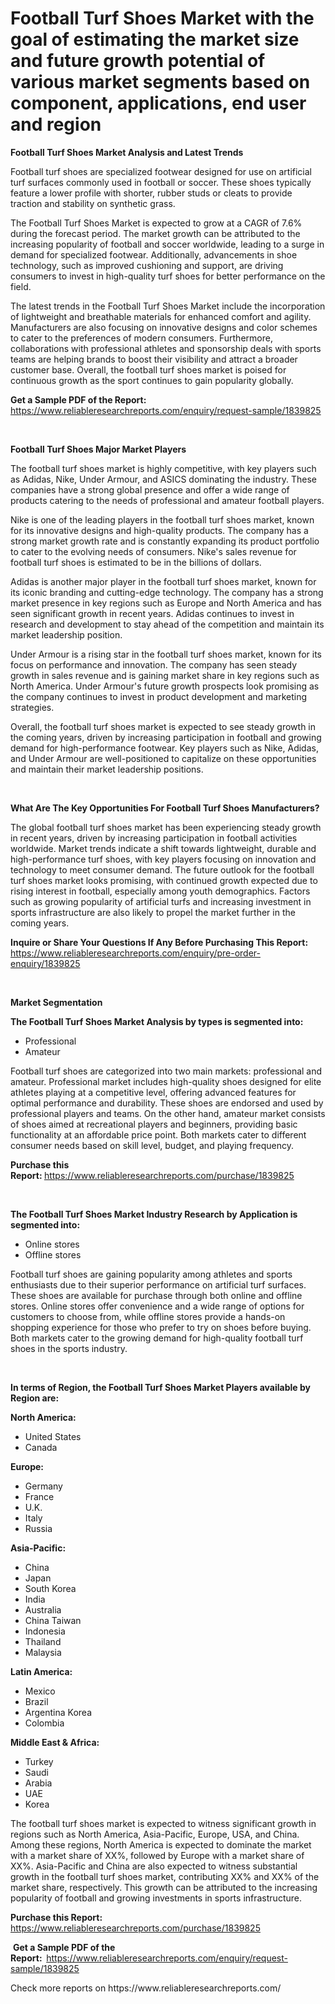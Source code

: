 <p><h1>Football Turf Shoes Market with the goal of estimating the market size and future growth potential of various market segments based on component, applications, end user and region</h1></p><p><strong>Football Turf Shoes Market Analysis and Latest Trends</strong></p>
<p><p>Football turf shoes are specialized footwear designed for use on artificial turf surfaces commonly used in football or soccer. These shoes typically feature a lower profile with shorter, rubber studs or cleats to provide traction and stability on synthetic grass.</p><p>The Football Turf Shoes Market is expected to grow at a CAGR of 7.6% during the forecast period. The market growth can be attributed to the increasing popularity of football and soccer worldwide, leading to a surge in demand for specialized footwear. Additionally, advancements in shoe technology, such as improved cushioning and support, are driving consumers to invest in high-quality turf shoes for better performance on the field.</p><p>The latest trends in the Football Turf Shoes Market include the incorporation of lightweight and breathable materials for enhanced comfort and agility. Manufacturers are also focusing on innovative designs and color schemes to cater to the preferences of modern consumers. Furthermore, collaborations with professional athletes and sponsorship deals with sports teams are helping brands to boost their visibility and attract a broader customer base. Overall, the football turf shoes market is poised for continuous growth as the sport continues to gain popularity globally.</p></p>
<p><strong>Get a Sample PDF of the Report:&nbsp;</strong> <a href="https://www.reliableresearchreports.com/enquiry/request-sample/1839825">https://www.reliableresearchreports.com/enquiry/request-sample/1839825</a></p>
<p>&nbsp;</p>
<p><strong>Football Turf Shoes Major Market Players</strong></p>
<p><p>The football turf shoes market is highly competitive, with key players such as Adidas, Nike, Under Armour, and ASICS dominating the industry. These companies have a strong global presence and offer a wide range of products catering to the needs of professional and amateur football players.</p><p>Nike is one of the leading players in the football turf shoes market, known for its innovative designs and high-quality products. The company has a strong market growth rate and is constantly expanding its product portfolio to cater to the evolving needs of consumers. Nike's sales revenue for football turf shoes is estimated to be in the billions of dollars.</p><p>Adidas is another major player in the football turf shoes market, known for its iconic branding and cutting-edge technology. The company has a strong market presence in key regions such as Europe and North America and has seen significant growth in recent years. Adidas continues to invest in research and development to stay ahead of the competition and maintain its market leadership position.</p><p>Under Armour is a rising star in the football turf shoes market, known for its focus on performance and innovation. The company has seen steady growth in sales revenue and is gaining market share in key regions such as North America. Under Armour's future growth prospects look promising as the company continues to invest in product development and marketing strategies.</p><p>Overall, the football turf shoes market is expected to see steady growth in the coming years, driven by increasing participation in football and growing demand for high-performance footwear. Key players such as Nike, Adidas, and Under Armour are well-positioned to capitalize on these opportunities and maintain their market leadership positions.</p></p>
<p>&nbsp;</p>
<p><strong>What Are The Key Opportunities For Football Turf Shoes Manufacturers?</strong></p>
<p><p>The global football turf shoes market has been experiencing steady growth in recent years, driven by increasing participation in football activities worldwide. Market trends indicate a shift towards lightweight, durable and high-performance turf shoes, with key players focusing on innovation and technology to meet consumer demand. The future outlook for the football turf shoes market looks promising, with continued growth expected due to rising interest in football, especially among youth demographics. Factors such as growing popularity of artificial turfs and increasing investment in sports infrastructure are also likely to propel the market further in the coming years.</p></p>
<p><strong>Inquire or Share Your Questions If Any Before Purchasing This Report:</strong> <a href="https://www.reliableresearchreports.com/enquiry/pre-order-enquiry/1839825">https://www.reliableresearchreports.com/enquiry/pre-order-enquiry/1839825</a></p>
<p>&nbsp;</p>
<p><strong>Market Segmentation</strong></p>
<p><strong>The Football Turf Shoes Market Analysis by types is segmented into:</strong></p>
<p><ul><li>Professional</li><li>Amateur</li></ul></p>
<p><p>Football turf shoes are categorized into two main markets: professional and amateur. Professional market includes high-quality shoes designed for elite athletes playing at a competitive level, offering advanced features for optimal performance and durability. These shoes are endorsed and used by professional players and teams. On the other hand, amateur market consists of shoes aimed at recreational players and beginners, providing basic functionality at an affordable price point. Both markets cater to different consumer needs based on skill level, budget, and playing frequency.</p></p>
<p><strong>Purchase this Report:&nbsp;</strong><a href="https://www.reliableresearchreports.com/purchase/1839825">https://www.reliableresearchreports.com/purchase/1839825</a></p>
<p>&nbsp;</p>
<p><strong>The Football Turf Shoes Market Industry Research by Application is segmented into:</strong></p>
<p><ul><li>Online stores</li><li>Offline stores</li></ul></p>
<p><p>Football turf shoes are gaining popularity among athletes and sports enthusiasts due to their superior performance on artificial turf surfaces. These shoes are available for purchase through both online and offline stores. Online stores offer convenience and a wide range of options for customers to choose from, while offline stores provide a hands-on shopping experience for those who prefer to try on shoes before buying. Both markets cater to the growing demand for high-quality football turf shoes in the sports industry.</p></p>
<p>&nbsp;</p>
<p><strong>In terms of Region, the Football Turf Shoes Market Players available by Region are:</strong></p>
<p>
    <p> <strong> North America: </strong>
        <ul>
            <li>United States</li>
            <li>Canada</li>
        </ul>
        </p> 
    <p> <strong> Europe: </strong>
        <ul>
            <li>Germany</li>
            <li>France</li>
            <li>U.K.</li>
            <li>Italy</li>
            <li>Russia</li>
        </ul>
        </p> 
    <p> <strong> Asia-Pacific: </strong>
        <ul>
            <li>China</li>
            <li>Japan</li>
            <li>South Korea</li>
            <li>India</li>
            <li>Australia</li>
            <li>China Taiwan</li>
            <li>Indonesia</li>
            <li>Thailand</li>
            <li>Malaysia</li>
        </ul>
        </p> 
    <p> <strong> Latin America: </strong>
        <ul>
            <li>Mexico</li>
            <li>Brazil</li>
            <li>Argentina Korea</li>
            <li>Colombia</li>
        </ul>
        </p> 
    <p> <strong> Middle East & Africa: </strong>
        <ul>
            <li>Turkey</li>
            <li>Saudi</li>
            <li>Arabia</li>
            <li>UAE</li>
            <li>Korea</li>
        </ul>
    </p>
    </p>
<p><p>The football turf shoes market is expected to witness significant growth in regions such as North America, Asia-Pacific, Europe, USA, and China. Among these regions, North America is expected to dominate the market with a market share of XX%, followed by Europe with a market share of XX%. Asia-Pacific and China are also expected to witness substantial growth in the football turf shoes market, contributing XX% and XX% of the market share, respectively. This growth can be attributed to the increasing popularity of football and growing investments in sports infrastructure.</p></p>
<p><strong>Purchase this Report: </strong><a href="https://www.reliableresearchreports.com/purchase/1839825">https://www.reliableresearchreports.com/purchase/1839825</a></p>
<p>&nbsp;<strong>Get a Sample PDF of the Report:&nbsp;&nbsp;</strong><a href="https://www.reliableresearchreports.com/enquiry/request-sample/1839825">https://www.reliableresearchreports.com/enquiry/request-sample/1839825</a></p>
<p><strong></strong></p>
<p>Check more reports on https://www.reliableresearchreports.com/</p>